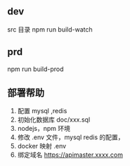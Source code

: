 
## dev

src 目录
npm run build-watch

## prd
npm run build-prod

## 部署帮助
1. 配置 mysql ,redis
2. 初始化数据库 doc/xxx.sql
2. nodejs，npm 环境
2. 修改 .env 文件，mysql redis 的配置，
3. docker 映射 .env
4. 绑定域名 https://apimaster.xxxx.com